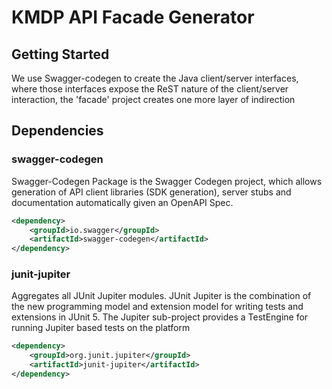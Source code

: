 # KMDP API Facade Generator

## Getting Started

We use Swagger-codegen to create the Java client/server interfaces, where those interfaces expose the ReST nature of the client/server interaction, the 'facade' project creates one more layer of indirection

## Dependencies

### swagger-codegen

Swagger-Codegen Package is the Swagger Codegen project, which allows generation of API client libraries (SDK generation), server stubs and documentation automatically given an OpenAPI Spec.

``` xml
<dependency>
    <groupId>io.swagger</groupId>
    <artifactId>swagger-codegen</artifactId>
</dependency>
```

### junit-jupiter

Aggregates all JUnit Jupiter modules. JUnit Jupiter is the combination of the new programming model and extension model for writing tests and extensions in JUnit 5. The Jupiter sub-project provides a TestEngine for running Jupiter based tests on the platform

``` xml
<dependency>
    <groupId>org.junit.jupiter</groupId>
    <artifactId>junit-jupiter</artifactId>
</dependency>
```
